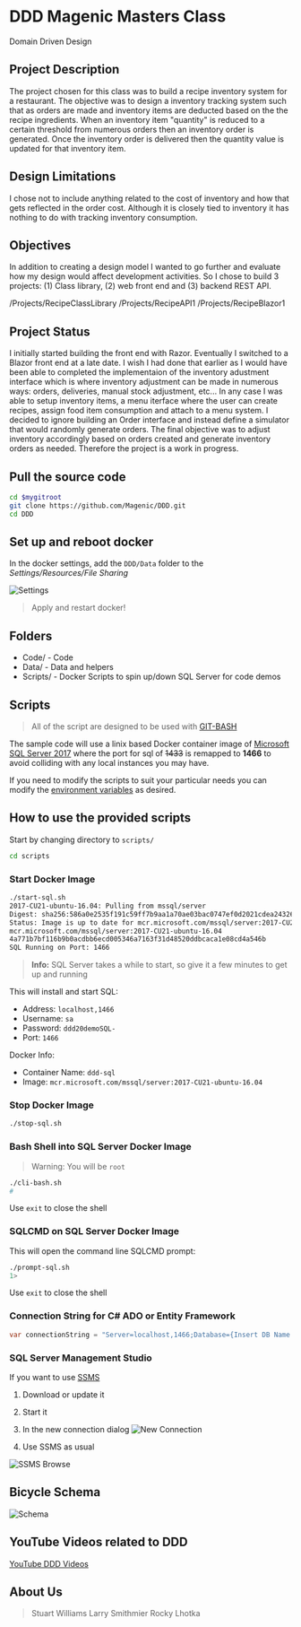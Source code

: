 # DDD Magenic Masters Class

Domain Driven Design

## Project Description

The project chosen for this class was to build a recipe inventory system for a restaurant. The objective was to design a inventory tracking system such that as orders are made and inventory items are deducted based on the the recipe ingredients. When an inventory item "quantity" is reduced to a certain threshold from numerous orders then an inventory order is generated. Once the inventory order is delivered then the quantity value is updated for that inventory item.

## Design Limitations

I chose not to include anything related to the cost of inventory and how that gets reflected in the order cost. Although it is closely tied to inventory it has nothing to do with tracking inventory consumption.

## Objectives

In addition to creating a design model I wanted to go further and evaluate how my design would affect development activities. So I chose to build 3 projects: (1) Class library, (2) web front end and (3) backend REST API. 

/Projects/RecipeClassLibrary
/Projects/RecipeAPI1
/Projects/RecipeBlazor1

## Project Status

I initially started building the front end with Razor. Eventually I switched to a Blazor front end at a late date. I wish I had done that earlier as I would have been able to completed the implementaion of the inventory adustment interface which is where inventory adjustment can be made in numerous ways: orders, deliveries, manual stock adjustment, etc... In any case I was able to setup inventory items, a menu iterface where the user can create recipes, assign food item consumption and attach to a menu system. I decided to ignore building an Order interface and instead define a simulator that would randomly generate orders. The final objective was to adjust inventory accordingly based on orders created and generate inventory orders as needed. Therefore the project is a work in progress. 

## Pull the source code

```sh
cd $mygitroot
git clone https://github.com/Magenic/DDD.git
cd DDD
```

## Set up and reboot docker

In the docker settings, add the `DDD/Data` folder to the *Settings/Resources/File Sharing*

![Settings](Docker-FileShare.png)

> Apply and restart docker!

## Folders

* Code/ - Code
* Data/ - Data and helpers
* Scripts/ - Docker Scripts to spin up/down SQL Server for code demos

## Scripts

> All of the script are designed to be used with [GIT-BASH](https://git-scm.herokuapp.com/book/en/v2/Getting-Started-The-Command-Line)

The sample code will use a linix based Docker container image of [Microsoft SQL Server 2017](https://hub.docker.com/_/microsoft-mssql-server) where the port for sql of ~~1433~~ is remapped to **1466** to avoid colliding with any local instances you may have.

If you need to modify the scripts to suit your particular needs you can modify the [environment variables](https://docs.microsoft.com/en-us/sql/linux/sql-server-linux-configure-environment-variables?view=sql-server-2017) as desired.

## How to use the provided scripts

Start by changing directory to `scripts/`

```bash
cd scripts
```

### Start Docker Image

```bash
./start-sql.sh
2017-CU21-ubuntu-16.04: Pulling from mssql/server
Digest: sha256:586a0e2535f191c59ff7b9aa1a70ae03bac0747ef0d2021cdea24326bcf2c3e4
Status: Image is up to date for mcr.microsoft.com/mssql/server:2017-CU21-ubuntu-16.04
mcr.microsoft.com/mssql/server:2017-CU21-ubuntu-16.04
4a771b7bf116b9b0acdbb6ecd005346a7163f31d48520ddbcaca1e08cd4a546b
SQL Running on Port: 1466
```

> **Info:** SQL Server takes a while to start, so give it a few minutes to get up and running 

This will install and start SQL:

* Address: `localhost,1466`
* Username: `sa`
* Password: `ddd20demoSQL-`
* Port: `1466`

Docker Info:

* Container Name: `ddd-sql`
* Image: `mcr.microsoft.com/mssql/server:2017-CU21-ubuntu-16.04`

### Stop Docker Image

```bash
./stop-sql.sh
```

### Bash Shell into SQL Server Docker Image

> Warning: You will be `root`

```bash
./cli-bash.sh
# 
```
Use `exit` to close the shell

### SQLCMD on SQL Server Docker Image

This will open the command line SQLCMD prompt:

```bash
./prompt-sql.sh
1> 
```

Use `exit` to close the shell

### Connection String for C# ADO or Entity Framework

```cs
var connectionString = "Server=localhost,1466;Database={Insert DB Name here};User Id=sa;Password=ddd20demoSQL-;"
```

### SQL Server Management Studio

If you want to use [SSMS](https://docs.microsoft.com/en-us/sql/ssms/download-sql-server-management-studio-ssm) 

1. Download or update it

2. Start it
 
3. In the new connection dialog
![New Connection](SSMS-Connect.png)

4. Use SSMS as usual

![SSMS Browse](SSMS-Browse.png)

## Bicycle Schema

![Schema](Bicycle_DB_Diagram.png)

## YouTube Videos related to DDD

[YouTube DDD Videos](https://www.youtube.com/user/spookdejur1962/search?query=DDD)

## About Us

> Stuart Williams
> Larry Smithmier 
> Rocky Lhotka 




